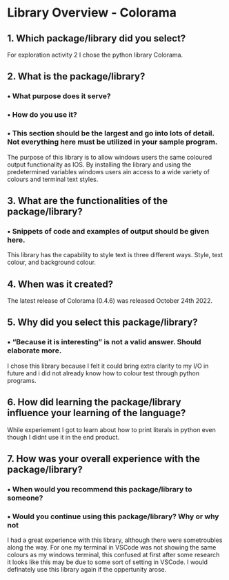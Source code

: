 # Library Overview - Colorama
## 1. Which package/library did you select?
For exploration activity 2 I chose the python library Colorama.

## 2. What is the package/library?
### • What purpose does it serve?
### • How do you use it?
### • This section should be the largest and go into lots of detail. Not everything here must be utilized in your sample program.
The purpose of this library is to allow windows users the same coloured output functionality as IOS. By installing the library and using the predetermined variables windows users ain access to a wide variety of colours and terminal text styles.

## 3. What are the functionalities of the package/library?
### • Snippets of code and examples of output should be given here.
This library has the capability to style text is three different ways. Style, text colour, and background colour.

## 4. When was it created?
The latest release of Colorama (0.4.6) was released October 24th 2022.

## 5. Why did you select this package/library?
### • “Because it is interesting” is not a valid answer. Should elaborate more.
I chose this library because I felt it could bring extra clarity to my I/O in future and i did not already know how to colour test through python programs. 

## 6. How did learning the package/library influence your learning of the language?
While experiement I got to learn about how to print literals in python even though I didnt use it in the end product.

## 7. How was your overall experience with the package/library?
### • When would you recommend this package/library to someone?
### • Would you continue using this package/library? Why or why not
I had a great experience with this library, although there were sometroubles along the way. For one my terminal in VSCode was not showing the same colours as my windows terminal, this confused at first after some research it looks like this may be due to some sort of setting in VSCode. I would definately use this library again if the oppertunity arose.

